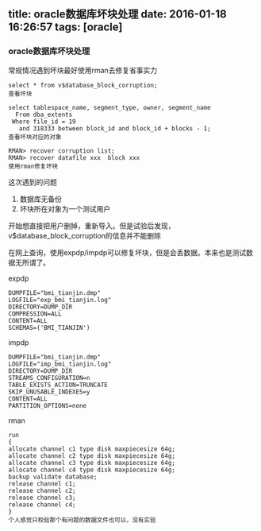 title: oracle数据库坏块处理
date: 2016-01-18 16:26:57
tags: [oracle]
---

### oracle数据库坏块处理

常规情况遇到坏块最好使用rman去修复省事实力

```
select * from v$database_block_corruption;
查看坏块

select tablespace_name, segment_type, owner, segment_name
  From dba_extents
 Where file_id = 19
   and 318333 between block_id and block_id + blocks - 1;
查看坏块对应的对象

RMAN> recover corruption list; 
RMAN> recover datafile xxx  block xxx
使用rman修复坏块
```


这次遇到的问题

1. 数据库无备份
2. 坏块所在对象为一个测试用户

开始想直接把用户删掉，重新导入。但是试验后发现，v$database_block_corruption的信息并不能删除

在网上查询，使用expdp/impdp可以修复坏块，但是会丢数据。本来也是测试数据无所谓了。 

expdp

```
DUMPFILE="bmi_tianjin.dmp"
LOGFILE="exp_bmi_tianjin.log"
DIRECTORY=DUMP_DIR
COMPRESSION=ALL
CONTENT=ALL
SCHEMAS=('BMI_TIANJIN')
```

impdp

```
DUMPFILE="bmi_tianjin.dmp"
LOGFILE="imp_bmi_tianjin.log"
DIRECTORY=DUMP_DIR
STREAMS_CONFIGURATION=n
TABLE_EXISTS_ACTION=TRUNCATE
SKIP_UNUSABLE_INDEXES=y
CONTENT=ALL
PARTITION_OPTIONS=none
```

rman

```
run
{
allocate channel c1 type disk maxpiecesize 64g;
allocate channel c2 type disk maxpiecesize 64g;
allocate channel c3 type disk maxpiecesize 64g;
allocate channel c4 type disk maxpiecesize 64g;
backup validate database;
release channel c1;
release channel c2;
release channel c3;
release channel c4;
}
个人感觉只校验那个有问题的数据文件也可以，没有实验
```
